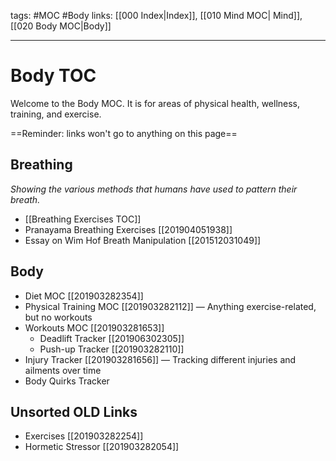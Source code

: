tags: #MOC #Body 
links: [[000 Index|Index]], [[010 Mind MOC| Mind]], [[020 Body MOC|Body]]

---
# Body TOC
Welcome to the Body MOC. It is for areas of physical health, wellness, training, and exercise.

==Reminder: links won't go to anything on this page==

## Breathing 
*Showing the various methods that humans have used to pattern their breath.*

* [[Breathing Exercises TOC]]
* Pranayama Breathing Exercises [[201904051938]]
* Essay on Wim Hof Breath Manipulation [[201512031049]]

## Body
* Diet MOC [[201903282354]]
* Physical Training MOC [[201903282112]] — Anything exercise-related, but no workouts 
* Workouts MOC [[201903281653]]
    * Deadlift Tracker [[201906302305]]
    * Push-up Tracker [[201903282110]] 
* Injury Tracker [[201903281656]] — Tracking different injuries and ailments over time
* Body Quirks Tracker


## Unsorted OLD Links
- Exercises [[201903282254]] 
- Hormetic Stressor [[201903282054]] 
